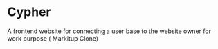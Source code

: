 # Cypher
A frontend website for connecting a user base to the website owner for work purpose ( Markitup Clone)
